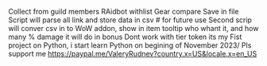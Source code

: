 Collect  from guild members RAidbot withlist  Gear compare
Save in file
Script will parse all link and store data in csv # for future use
Second scrip will conver csv in to WoW addon, show in item tooltip who whant it, and how many % damage it will do in bonus
Dont work  with tier token
 its my Fist project on Python, i start learn Python  on begining of November 2023/
 Pls support me
https://paypal.me/ValeryRudnev?country.x=US&locale.x=en_US
